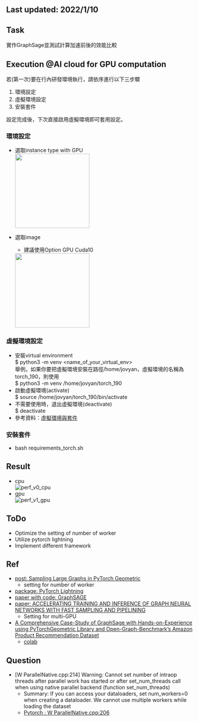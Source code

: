## Last updated: 2022/1/10

## Task
實作GraphSage並測試計算加速前後的效能比較

## Execution @AI cloud for GPU computation
若(第一次)要在行內研發環境執行，請依序進行以下三步驟
1. 環境設定　　
2. 虛擬環境設定
3. 安裝套件　　　　
 
設定完成後，下次直接啟用虛擬環境即可套用設定。　　

### 環境設定
- 選取instance type with GPU       
    <img src="https://user-images.githubusercontent.com/10674490/147896458-953cd4e2-21cb-4c5f-ba1a-c1c869ffaf0a.png" height="200">

- 選取image   
    - 建議使用Option GPU Cuda10        
    <img src="https://user-images.githubusercontent.com/10674490/147896477-2ddb77ae-37d2-44dd-8a85-057fa6fa07d5.png" height="200">    
### 虛擬環境設定
- 安裝virtual environment    
    $ python3 -m venv <name_of_your_virtual_env>    
    舉例，如果你要把虛擬環境安裝在路徑/home/jovyan，虛擬環境的名稱為torch_190，則使用    
    $ python3 -m venv /home/jovyan/torch_190
- 啟動虛擬環境(activate)       
    $ source /home/jovyan/torch_190/bin/activate
- 不需要使用時，退出虛擬環境(deactivate)    
    $ deactivate    
- 參考資料：[虛擬環境與套件](https://docs.python.org/zh-tw/3/tutorial/venv.html)    

### 安裝套件
- bash requirements_torch.sh

## Result
- cpu    
    ![perf_v0_cpu](https://user-images.githubusercontent.com/10674490/147724036-6a292b6d-9639-4289-8e4f-33594c02011b.png)
- gpu    
    ![perf_v1_gpu](https://user-images.githubusercontent.com/10674490/147724040-38de823f-5cbd-4419-9818-e10d8e3cd08a.png)

## ToDo
- Optimize the setting of number of worker
- Utilize pytorch lightning
- Implement different framework

## Ref
- [post: Sampling Large Graphs in PyTorch Geometric](https://towardsdatascience.com/sampling-large-graphs-in-pytorch-geometric-97a6119c41f9)
    - setting for number of worker
- [package: PyTorch Lightning](https://pytorch-lightning.readthedocs.io/en/latest/)
- [paper with code: GraphSAGE](https://paperswithcode.com/method/graphsage)
- [paper: ACCELERATING TRAINING AND INFERENCE OF GRAPH NEURAL NETWORKS WITH FAST SAMPLING AND PIPELINING](https://arxiv.org/pdf/2110.08450.pdf)
    - Setting for multi-GPU
- [A Comprehensive Case-Study of GraphSage with Hands-on-Experience using PyTorchGeometric Library and Open-Graph-Benchmark’s Amazon Product Recommendation Dataset](https://towardsdatascience.com/a-comprehensive-case-study-of-graphsage-algorithm-with-hands-on-experience-using-pytorchgeometric-6fc631ab1067)
    - [colab](https://colab.research.google.com/github/sachinsharma9780/interactive_tutorials/blob/master/notebooks/example_output/Comprehensive_GraphSage_Guide_with_PyTorchGeometric_Output.ipynb#scrollTo=PTvt6kQYnhXz)

## Question
- [W ParallelNative.cpp:214] Warning: Cannot set number of intraop threads after parallel work has started or after set_num_threads call when using native parallel backend (function set_num_threads)
    - Summary: If you can access your dataloaders, set num_workers=0 when creating a dataloader. We cannot use multiple workers while loading the dataset
    - [Pytorch : W ParallelNative.cpp:206](https://stackoverflow.com/questions/64772335/pytorch-w-parallelnative-cpp206)
